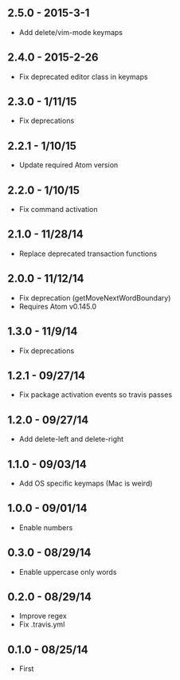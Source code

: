 ## 2.5.0 - 2015-3-1
* Add delete/vim-mode keymaps

## 2.4.0 - 2015-2-26
* Fix deprecated editor class in keymaps

## 2.3.0 - 1/11/15
* Fix deprecations

## 2.2.1 - 1/10/15
* Update required Atom version

## 2.2.0 - 1/10/15
* Fix command activation

## 2.1.0 - 11/28/14
* Replace deprecated transaction functions

## 2.0.0 - 11/12/14
* Fix deprecation (getMoveNextWordBoundary)
* Requires Atom v0.145.0

## 1.3.0 - 11/9/14
* Fix deprecations

## 1.2.1 - 09/27/14
* Fix package activation events so travis passes

## 1.2.0 - 09/27/14
* Add delete-left and delete-right

## 1.1.0 - 09/03/14
* Add OS specific keymaps (Mac is weird)

## 1.0.0 - 09/01/14
* Enable numbers

## 0.3.0 - 08/29/14
* Enable uppercase only words

## 0.2.0 - 08/29/14
* Improve regex
* Fix .travis.yml

## 0.1.0 - 08/25/14
* First
